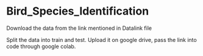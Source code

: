 # Bird_Species_Identification

Download the data from the link mentioned in Datalink file

Split the data into train and test.
Upload it on google drive, pass the link into code through google colab.
